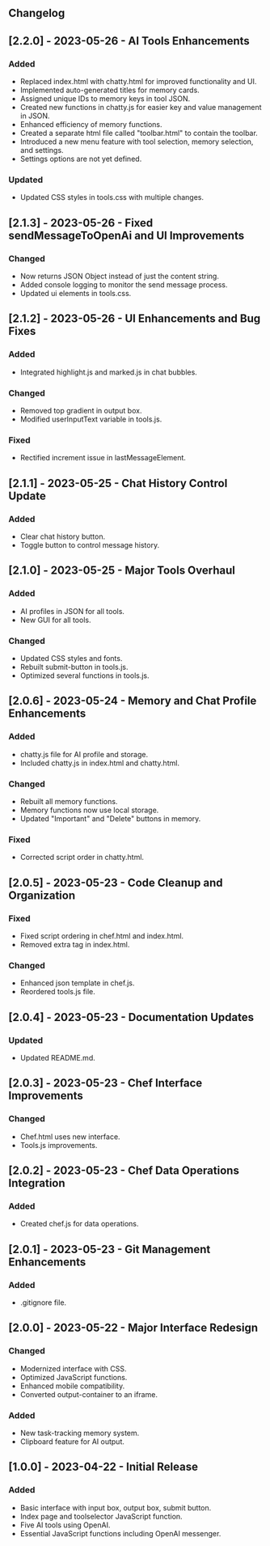 ## Changelog

## [2.2.0] - 2023-05-26 - AI Tools Enhancements

### Added

- Replaced index.html with chatty.html for improved functionality and UI.
- Implemented auto-generated titles for memory cards.
- Assigned unique IDs to memory keys in tool JSON.
- Created new functions in chatty.js for easier key and value management in JSON.
- Enhanced efficiency of memory functions.
- Created a separate html file called "toolbar.html" to contain the toolbar.
- Introduced a new menu feature with tool selection, memory selection, and settings.
- Settings options are not yet defined.

### Updated

- Updated CSS styles in tools.css with multiple changes.

## [2.1.3] - 2023-05-26 - Fixed sendMessageToOpenAi and UI Improvements

### Changed

- Now returns JSON Object instead of just the content string.
- Added console logging to monitor the send message process.
- Updated ui elements in tools.css.

## [2.1.2] - 2023-05-26 - UI Enhancements and Bug Fixes

### Added

- Integrated highlight.js and marked.js in chat bubbles.

### Changed

- Removed top gradient in output box.
- Modified userInputText variable in tools.js.

### Fixed

- Rectified increment issue in lastMessageElement.

## [2.1.1] - 2023-05-25 - Chat History Control Update

### Added

- Clear chat history button.
- Toggle button to control message history.

## [2.1.0] - 2023-05-25 - Major Tools Overhaul

### Added

- AI profiles in JSON for all tools.
- New GUI for all tools.

### Changed

- Updated CSS styles and fonts.
- Rebuilt submit-button in tools.js.
- Optimized several functions in tools.js.

## [2.0.6] - 2023-05-24 - Memory and Chat Profile Enhancements

### Added

- chatty.js file for AI profile and storage.
- Included chatty.js in index.html and chatty.html.

### Changed

- Rebuilt all memory functions.
- Memory functions now use local storage.
- Updated "Important" and "Delete" buttons in memory.

### Fixed

- Corrected script order in chatty.html.

## [2.0.5] - 2023-05-23 - Code Cleanup and Organization

### Fixed

- Fixed script ordering in chef.html and index.html.
- Removed extra </body> tag in index.html.

### Changed

- Enhanced json template in chef.js.
- Reordered tools.js file.

## [2.0.4] - 2023-05-23 - Documentation Updates

### Updated

- Updated README.md.

## [2.0.3] - 2023-05-23 - Chef Interface Improvements

### Changed

- Chef.html uses new interface.
- Tools.js improvements.

## [2.0.2] - 2023-05-23 - Chef Data Operations Integration

### Added

- Created chef.js for data operations.

## [2.0.1] - 2023-05-23 - Git Management Enhancements

### Added

- .gitignore file.

## [2.0.0] - 2023-05-22 - Major Interface Redesign

### Changed

- Modernized interface with CSS.
- Optimized JavaScript functions.
- Enhanced mobile compatibility.
- Converted output-container to an iframe.

### Added

- New task-tracking memory system.
- Clipboard feature for AI output.

## [1.0.0] - 2023-04-22 - Initial Release

### Added

- Basic interface with input box, output box, submit button.
- Index page and toolselector JavaScript function.
- Five AI tools using OpenAI.
- Essential JavaScript functions including OpenAI messenger.
